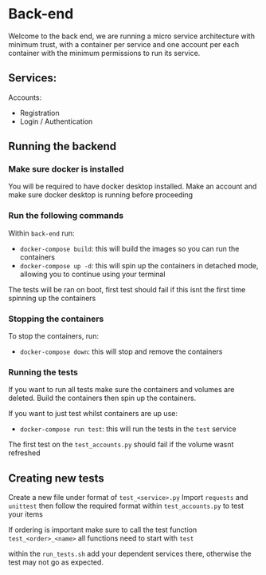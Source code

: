 # Back-end
Welcome to the back end, we are running a micro service architecture with minimum trust, with a container per service and one account per each container with the minimum permissions to run its service.

## Services:

Accounts:
- Registration
- Login / Authentication

## Running the backend
### Make sure docker is installed
You will be required to have docker desktop installed. Make an account and make sure docker desktop is running before proceeding

### Run the following commands
Within `back-end` run:
- `docker-compose build`: this will build the images so you can run the containers
- `docker-compose up -d`: this will spin up the containers in detached mode, allowing you to continue using your terminal

The tests will be ran on boot, first test should fail if this isnt the first time spinning up the containers

### Stopping the containers
To stop the containers, run:
- `docker-compose down`: this will stop and remove the containers

### Running the tests
If you want to run all tests make sure the containers and volumes are deleted.
Build the containers then spin up the containers.

If you want to just test whilst containers are up use:
- `docker-compose run test`: this will run the tests in the `test` service

The first test on the `test_accounts.py` should fail if the volume wasnt refreshed

## Creating new tests
Create a new file under format of `test_<service>.py`
Import `requests` and `unittest` then follow the required format within `test_accounts.py` to test your items

If ordering is important make sure to call the test function `test_<order>_<name>`
all functions need to start with `test`

within the `run_tests.sh` add your dependent services there, otherwise the test may not go as expected.
